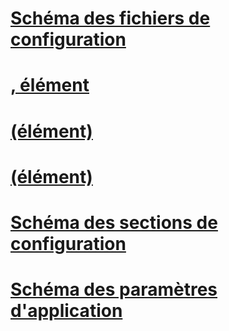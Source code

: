 # [Schéma des fichiers de configuration](index.md)
# [<configuration>, élément](configuration-element.md)
# [<assemblyBinding> (élément)](assemblybinding-element-for-configuration.md)
# [<linkedConfiguration> (élément)](linkedconfiguration-element.md)
# [Schéma des sections de configuration](configuration-sections-schema.md)
# [Schéma des paramètres d'application](application-settings-schema.md)
